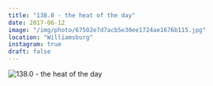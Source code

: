 ```yaml
---
title: "138.0 - the heat of the day"
date: 2017-06-12
image: "/img/photo/67502e7d7acb5e30ee1724ae1676b115.jpg"
location: "Williamsburg"
instagram: true
draft: false
---
```


![138.0 - the heat of the day](/img/photo/67502e7d7acb5e30ee1724ae1676b115.jpg)
